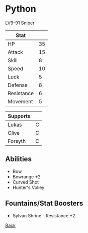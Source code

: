 # Python

LV9-91 Sniper

| Stat       | <!-- --> |
| ---------- | -------- |
| HP         | 35       |
| Attack     | 15       |
| Skill      | 8        |
| Speed      | 10       |
| Luck       | 5        |
| Defense    | 8        |
| Resistance | 6        |
| Movement   | 5        |

| Supports | <!-- --> |
| -------- | -------- |
| Lukas    | C        |
| Clive    | C        |
| Forsyth  | C        |

## Abilities

- Bow
- Bowrange +2
- Curved Shot
- Hunter's Volley

## Fountains/Stat Boosters

- Sylvan Shrine - Resistance +2

[Back](../README.md)
